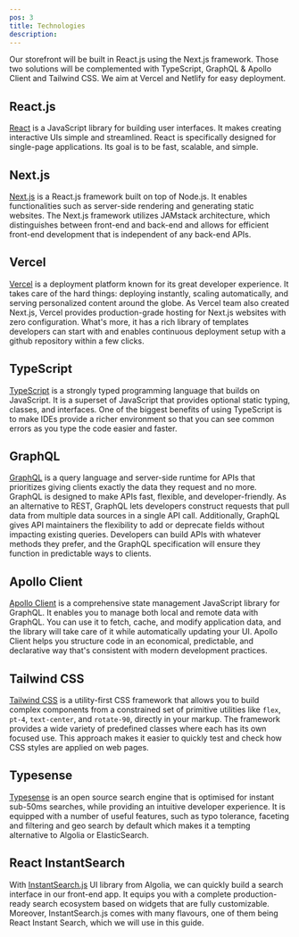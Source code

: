```yaml
---
pos: 3
title: Technologies
description:
---
```


Our storefront will be built in React.js using the Next.js framework. Those two solutions will be complemented with TypeScript, GraphQL & Apollo Client and Tailwind CSS. We aim at Vercel and Netlify for easy deployment.

## React.js

[React](https://reactjs.org/) is a JavaScript library for building user interfaces. It makes creating interactive UIs simple and streamlined. React is specifically designed for single-page applications. Its goal is to be fast, scalable, and simple.

## Next.js

[Next.js](https://nextjs.org/) is a React.js framework built on top of Node.js. It enables functionalities such as server-side rendering and generating static websites. The Next.js framework utilizes JAMstack architecture, which distinguishes between front-end and back-end and allows for efficient front-end development that is independent of any back-end APIs.

## Vercel

[Vercel](https://vercel.com/docs) is a deployment platform known for its great developer experience. It takes care of the hard things: deploying instantly, scaling automatically, and serving personalized content around the globe. As Vercel team also created Next.js, Vercel provides production-grade hosting for Next.js websites with zero configuration. What's more, it has a rich library of templates developers can start with and enables continuous deployment setup with a github repository within a few clicks.

## TypeScript

[TypeScript](https://www.typescriptlang.org/) is a strongly typed programming language that builds on JavaScript. It is a superset of JavaScript that provides optional static typing, classes, and interfaces. One of the biggest benefits of using TypeScript is to make IDEs provide a richer environment so that you can see common errors as you type the code easier and faster.

## GraphQL

[GraphQL](https://graphql.org/) is a query language and server-side runtime for APIs that prioritizes giving clients exactly the data they request and no more. GraphQL is designed to make APIs fast, flexible, and developer-friendly. As an alternative to REST, GraphQL lets developers construct requests that pull data from multiple data sources in a single API call. Additionally, GraphQL gives API maintainers the flexibility to add or deprecate fields without impacting existing queries. Developers can build APIs with whatever methods they prefer, and the GraphQL specification will ensure they function in predictable ways to clients.

## Apollo Client

[Apollo Client](https://www.apollographql.com/docs/react/) is a comprehensive state management JavaScript library for GraphQL. It enables you to manage both local and remote data with GraphQL. You can use it to fetch, cache, and modify application data, and the library will take care of it while automatically updating your UI. Apollo Client helps you structure code in an economical, predictable, and declarative way that's consistent with modern development practices.

## Tailwind CSS

[Tailwind CSS](https://tailwindcss.com/) is a utility-first CSS framework that allows you to build complex components from a constrained set of primitive utilities like `flex`, `pt-4`, `text-center`, and `rotate-90`, directly in your markup. The framework provides a wide variety of predefined classes where each has its own focused use. This approach makes it easier to quickly test and check how CSS styles are applied on web pages.

## Typesense

[Typesense](https://typesense.org/) is an open source search engine that is optimised for instant sub-50ms searches, while providing an intuitive developer experience. It is equipped with a number of useful features, such as typo tolerance, faceting and filtering and geo search by default which makes it a tempting alternative to Algolia or ElasticSearch.

## React InstantSearch

With [InstantSearch.js](https://www.algolia.com/doc/guides/building-search-ui/what-is-instantsearch/js/) UI library from Algolia, we can quickly build a search interface in our front-end app. It equips you with a complete production-ready search ecosystem based on widgets that are fully customizable. Moreover, InstantSearch.js comes with many flavours, one of them being React Instant Search, which we will use in this guide.
